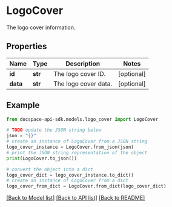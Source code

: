 # LogoCover
The logo cover information.

## Properties

Name | Type | Description | Notes
------------ | ------------- | ------------- | -------------
**id** | **str** | The logo cover ID. | [optional] 
**data** | **str** | The logo cover data. | [optional] 

## Example

```python
from docspace-api-sdk.models.logo_cover import LogoCover

# TODO update the JSON string below
json = "{}"
# create an instance of LogoCover from a JSON string
logo_cover_instance = LogoCover.from_json(json)
# print the JSON string representation of the object
print(LogoCover.to_json())

# convert the object into a dict
logo_cover_dict = logo_cover_instance.to_dict()
# create an instance of LogoCover from a dict
logo_cover_from_dict = LogoCover.from_dict(logo_cover_dict)
```
[[Back to Model list]](../README.md#documentation-for-models) [[Back to API list]](../README.md#documentation-for-api-endpoints) [[Back to README]](../README.md)


